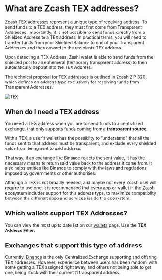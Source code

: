 # What are Zcash TEX addresses?

Zcash TEX addresses represent a unique type of receiving address. To send funds to a TEX address, they must first come from Transparent Addresses. Importantly, it is not possible to send funds directly from a Shielded Address to a TEX address. In practical terms, you will need to transfer funds from your Shielded Balance to one of your Transparent Addresses and then onward to the recipients TEX address. 

Upon detecting a TEX Address, Zashi wallet is able to send funds from the shielded pool to an ephemeral (temporary transparent address) to then automatically deposit into the TEX Address. 

The technical proposal for TEX addresses is outlined in Zcash [ZIP 320](https://zips.z.cash/zip-0320), which defines an address type exclusively for receiving funds from Transparent Addresses.

![TEX](https://i.ibb.co/8m7HPqV/ZashiTex.png)

## When do I need a TEX address

You need a TEX address when you are to send funds to a centralized exchange, that only supports funds coming from a **transparent source**. 

With a TEX, a user's wallet has the possibilty to "understand" that all the funds sent to that address must be transparent, and exclude every shielded value from being sent to said address.

That way, if an exchange like Binance rejects the sent value, it has the necessary means to return said value back to the address it came from. It also helps entities like Binance to comply with the laws and regulations imposed by governments or other authorities.

Although a TEX is not broadly needed, and maybe not every Zcash user will require to use one, it is recommended that every app or wallet in the Zcash ecosystem includes support for this address type, to maximize compatibilty between the different apps and services inside the ecosystem.


## Which wallets support TEX Addresses?

You can view the most up to date list on our [wallets](https://zechub.wiki/wallets) page. Use the **TEX Address Filter.**

## Exchanges that support this type of address
Currently, [Binance](https://www.binance.com/) is the only Centralized Exchange supporting and offering TEX addresses. However, experience between users has been random, with some getting a TEX assigned right away, and others not being able to get one, being stuck with their current t1 transparent address.

